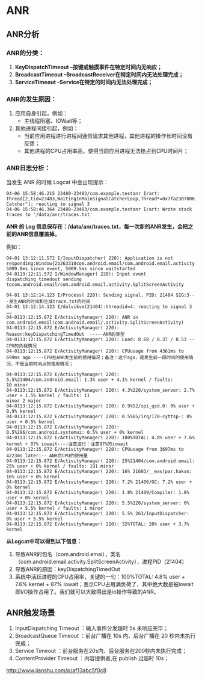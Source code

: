 # ANR



## ANR分析

### ANR的分类：

1. **KeyDispatchTimeout –按键或触摸事件在特定时间内无响应；**
2. **BroadcastTimeout –BroadcastReceiver在特定时间内无法处理完成；**
3. **ServiceTimeout –Service在特定的时间内无法处理完成；**

### ANR的发生原因：

1. 应用自身引起，例如：
   - 主线程阻塞、IOWait等；
2. 其他进程间接引起，例如：
   - 当前应用进程进行进程间通信请求其他进程，其他进程的操作长时间没有反馈；
   - 其他进程的CPU占用率高，使得当前应用进程无法抢占到CPU时间片；

### ANR日志分析：

当发生 ANR 的时候 Logcat 中会出现提示：

```
04-06 15:58:46.215 23480-23483/com.example.testanr I/art: Thread[2,tid=23483,WaitingInMainSignalCatcherLoop,Thread*=0x7fa2307000,peer=0x12cb40a0,"Signal Catcher"]: reacting to signal 3
04-06 15:58:46.364 23480-23483/com.example.testanr I/art: Wrote stack traces to '/data/anr/traces.txt'
```

**ANR 的 Log 信息保存在：/data/anr/traces.txt，每一次新的ANR发生，会把之前的ANR信息覆盖掉。**

例如：

```
04-01 13:12:11.572 I/InputDispatcher( 220): Application is not responding:Window{2b263310com.android.email/com.android.email.activity.SplitScreenActivitypaused=false}.
5009.8ms since event, 5009.5ms since waitstarted
04-0113:12:11.572 I/WindowManager( 220): Input event 
dispatching timedout sending 
tocom.android.email/com.android.email.activity.SplitScreenActivity

04-01 13:12:14.123 I/Process( 220): Sending signal. PID: 21404 SIG:3---发生ANR的时间和生成trace.txt的时间
04-01 13:12:14.123 I/dalvikvm(21404):threadid=4: reacting to signal 3 ……
04-0113:12:15.872 E/ActivityManager( 220): ANR in com.android.email(com.android.email/.activity.SplitScreenActivity)
04-0113:12:15.872 E/ActivityManager( 220): Reason:keyDispatchingTimedOut  -----ANR的类型
04-0113:12:15.872 E/ActivityManager( 220): Load: 8.68 / 8.37 / 8.53 --CPU的负载情况
04-0113:12:15.872 E/ActivityManager( 220): CPUusage from 4361ms to 699ms ago ----CPU在ANR发生前的使用情况；备注：这个ago，是发生前一段时间的使用情况，不是当前时间点的使用情况；

04-0113:12:15.872 E/ActivityManager( 220): 5.5%21404/com.android.email: 1.3% user + 4.1% kernel / faults:
10 minor
04-0113:12:15.872 E/ActivityManager( 220): 4.3%220/system_server: 2.7% user + 1.5% kernel / faults: 11
minor 2 major
04-0113:12:15.872 E/ActivityManager( 220): 0.9%52/spi_qsd.0: 0% user + 0.9% kernel
04-0113:12:15.872 E/ActivityManager( 220): 0.5%65/irq/170-cyttsp-: 0% user + 0.5% kernel
04-0113:12:15.872 E/ActivityManager( 220): 0.5%296/com.android.systemui: 0.5% user + 0% kernel
04-0113:12:15.872 E/ActivityManager( 220): 100%TOTAL: 4.8% user + 7.6% kernel + 87% iowait----注意这行：注意87%的iowait
04-0113:12:15.872 E/ActivityManager( 220): CPUusage from 3697ms to 4223ms later:-- ANR后CPU的使用量
04-0113:12:15.872 E/ActivityManager( 220): 25%21404/com.android.email: 25% user + 0% kernel / faults: 191 minor
04-0113:12:15.872 E/ActivityManager( 220): 16% 21603/__eas(par.hakan: 16% user + 0% kernel
04-0113:12:15.872 E/ActivityManager( 220): 7.2% 21406/GC: 7.2% user + 0% kernel
04-0113:12:15.872 E/ActivityManager( 220): 1.8% 21409/Compiler: 1.8% user + 0% kernel
04-0113:12:15.872 E/ActivityManager( 220): 5.5%220/system_server: 0% user + 5.5% kernel / faults: 1 minor
04-0113:12:15.872 E/ActivityManager( 220): 5.5% 263/InputDispatcher: 0% user + 5.5% kernel
04-0113:12:15.872 E/ActivityManager( 220): 32%TOTAL: 28% user + 3.7% kernel
```

**从Logcat中可以得到以下信息：**

1. 导致ANR的包名（com.android.emai），类名（com.android.email.activity.SplitScreenActivity），进程PID（21404）
2. 导致ANR的原因：keyDispatchingTimedOut
3. 系统中活跃进程的CPU占用率，关键的一句：100%TOTAL: 4.8% user + 7.6% kernel + 87% iowait；表示CPU占用满负荷了，其中绝大数是被iowait即I/O操作占用了。我们就可以大致得出是io操作导致的ANR。

## ANR触发场景

1. InputDispatching Timeout ：输入事件分发超时 5s 未响应完毕；
2. BroadcastQueue Timeout ：前台广播在 10s 内、后台广播在 20 秒内未执行完成；
3. Service Timeout ：前台服务在20s内、后台服务在200秒内未执行完成；
4. ContentProvider Timeout ：内容提供者,在 publish 过超时 10s；



http://www.jianshu.com/p/af13abc5f0c8





































